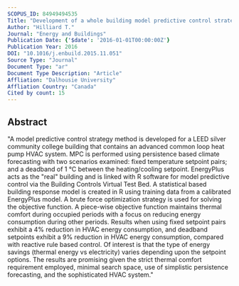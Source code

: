 ```yaml
---
SCOPUS_ID: 84949494535
Title: "Development of a whole building model predictive control strategy for a LEED silver community college"
Author: "Hilliard T."
Journal: "Energy and Buildings"
Publication Date: {'$date': '2016-01-01T00:00:00Z'}
Publication Year: 2016
DOI: "10.1016/j.enbuild.2015.11.051"
Source Type: "Journal"
Document Type: "ar"
Document Type Description: "Article"
Affliation: "Dalhousie University"
Affliation Country: "Canada"
Cited by count: 15
---
```


## Abstract
"A model predictive control strategy method is developed for a LEED silver community college building that contains an advanced common loop heat pump HVAC system. MPC is performed using persistence based climate forecasting with two scenarios examined: fixed temperature setpoint pairs; and a deadband of 1 °C between the heating/cooling setpoint. EnergyPlus acts as the \"real\" building and is linked with R software for model predictive control via the Building Controls Virtual Test Bed. A statistical based building response model is created in R using training data from a calibrated EnergyPlus model. A brute force optimization strategy is used for solving the objective function. A piece-wise objective function maintains thermal comfort during occupied periods with a focus on reducing energy consumption during other periods. Results when using fixed setpoint pairs exhibit a 4% reduction in HVAC energy consumption, and deadband setpoints exhibit a 9% reduction in HVAC energy consumption, compared with reactive rule based control. Of interest is that the type of energy savings (thermal energy vs electricity) varies depending upon the setpoint options. The results are promising given the strict thermal comfort requirement employed, minimal search space, use of simplistic persistence forecasting, and the sophisticated HVAC system."
